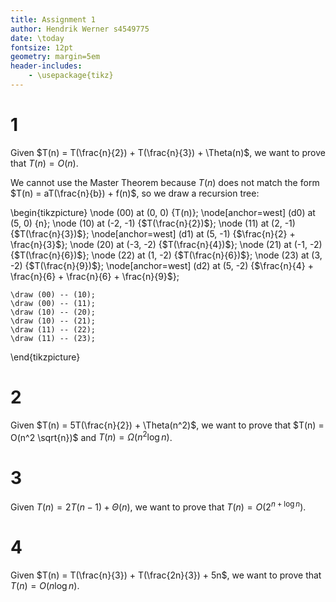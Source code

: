 ```yaml
---
title: Assignment 1
author: Hendrik Werner s4549775
date: \today
fontsize: 12pt
geometry: margin=5em
header-includes:
	- \usepackage{tikz}
---
```


# 1
Given $T(n) = T(\frac{n}{2}) + T(\frac{n}{3}) + \Theta(n)$, we want to prove that $T(n) = O(n)$.

We cannot use the Master Theorem because $T(n)$ does not match the form $T(n) = aT(\frac{n}{b}) + f(n)$, so we draw a recursion tree:

\begin{tikzpicture}
	\node (00) at (0, 0) {T(n)};
	\node[anchor=west] (d0) at (5, 0) {n};
	\node (10) at (-2, -1) {$T(\frac{n}{2})$};
	\node (11) at (2, -1) {$T(\frac{n}{3})$};
	\node[anchor=west] (d1) at (5, -1) {$\frac{n}{2} + \frac{n}{3}$};
	\node (20) at (-3, -2) {$T(\frac{n}{4})$};
	\node (21) at (-1, -2) {$T(\frac{n}{6})$};
	\node (22) at (1, -2) {$T(\frac{n}{6})$};
	\node (23) at (3, -2) {$T(\frac{n}{9})$};
	\node[anchor=west] (d2) at (5, -2) {$\frac{n}{4} + \frac{n}{6} + \frac{n}{6} + \frac{n}{9}$};

	\draw (00) -- (10);
	\draw (00) -- (11);
	\draw (10) -- (20);
	\draw (10) -- (21);
	\draw (11) -- (22);
	\draw (11) -- (23);
\end{tikzpicture}

# 2
Given $T(n) = 5T(\frac{n}{2}) + \Theta(n^2)$, we want to prove that $T(n) = O(n^2 \sqrt{n})$ and $T(n) = \Omega(n^2 \log n)$.

# 3
Given $T(n) = 2T(n - 1) + \Theta(n)$, we want to prove that $T(n) = O(2^{n + \log n})$.

# 4
Given $T(n) = T(\frac{n}{3}) + T(\frac{2n}{3}) + 5n$, we want to prove that $T(n) = O(n \log n)$.
